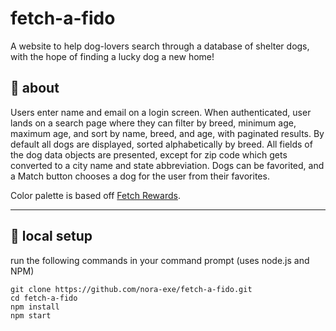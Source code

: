 # fetch-a-fido

A website to help dog-lovers search through a database of shelter dogs, with the hope of finding a lucky dog a new home!

## 🐶 about
Users enter name and email on a login screen. When authenticated, user lands on a search page where they can filter by breed, minimum age, maximum age, and sort by name, breed, and age, with paginated results. By default all dogs are displayed, sorted alphabetically by breed. All fields of the dog data objects are presented, except for zip code which gets converted to a city name and state abbreviation. Dogs can be favorited, and a Match button chooses a dog for the user from their favorites.

Color palette is based off [Fetch Rewards](https://fetch.com/).

***

## 🐶 local setup
run the following commands in your command prompt (uses node.js and NPM)
```
git clone https://github.com/nora-exe/fetch-a-fido.git
cd fetch-a-fido
npm install
npm start
```
